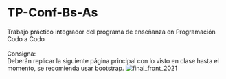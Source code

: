 # TP-Conf-Bs-As

Trabajo práctico integrador del programa de enseñanza en Programación Codo a Codo
<br><br>
Consigna: 
<br>
Deberán replicar la siguiente página principal con lo visto en clase hasta el momento, se recomienda usar bootstrap.
![final_front_2021](https://github.com/AngieOldano/TP-Conf-Bs-As/assets/83320898/53263744-48a6-41c2-b695-32a5537a8aae)

